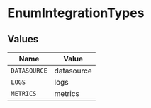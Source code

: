 # EnumIntegrationTypes


## Values

| Name         | Value        |
| ------------ | ------------ |
| `DATASOURCE` | datasource   |
| `LOGS`       | logs         |
| `METRICS`    | metrics      |